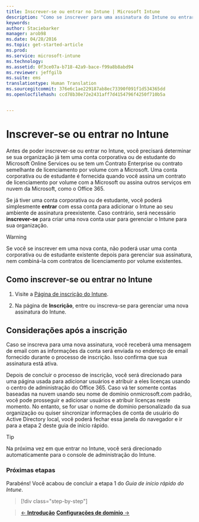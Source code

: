 ```yaml
---
title: Inscrever-se ou entrar no Intune | Microsoft Intune
description: "Como se inscrever para uma assinatura do Intune ou entrar se você já tiver uma assinatura"
keywords: 
author: Staciebarker
manager: arob98
ms.date: 04/28/2016
ms.topic: get-started-article
ms.prod: 
ms.service: microsoft-intune
ms.technology: 
ms.assetid: 0f3ce07a-b718-42a9-bace-f99a8b8abd94
ms.reviewer: jeffgilb
ms.suite: ems
translationtype: Human Translation
ms.sourcegitcommit: 376e6c1ae229187ab8ec73390f091f1d534365dd
ms.openlocfilehash: ccd78b30e72e2431aff7d4154796f4250f710b5a


---
```



# Inscrever-se ou entrar no Intune
Antes de poder inscrever-se ou entrar no Intune, você precisará determinar se sua organização já tem uma conta corporativa ou de estudante do Microsoft Online Services ou se tem um Contrato Enterprise ou contrato semelhante de licenciamento por volume com a Microsoft. Uma conta corporativa ou de estudante é fornecida quando você assina um contrato de licenciamento por volume com a Microsoft ou assina outros serviços em nuvem da Microsoft, como o Office 365.

Se já tiver uma conta corporativa ou de estudante, você poderá simplesmente **entrar** com essa conta para adicionar o Intune ao seu ambiente de assinatura preexistente. Caso contrário, será necessário **inscrever-se** para criar uma nova conta usar para gerenciar o Intune para sua organização.

>[!WARNING]
>Se você se inscrever em uma nova conta, não poderá usar uma conta corporativa ou de estudante existente depois para gerenciar sua assinatura, nem combiná-la com contratos de licenciamento por volume existentes.

## Como inscrever-se ou entrar no Intune

1.  Visite a [Página de inscrição do Intune](https://portal.office.com/Signup/Signup.aspx?OfferId=40BE278A-DFD1-470a-9EF7-9F2596EA7FF9&dl=INTUNE_A&ali=1#0%20).

2.  Na página de **Inscrição**, entre ou inscreva-se para gerenciar uma nova assinatura do Intune.

## Considerações após a inscrição
Caso se inscreva para uma nova assinatura, você receberá uma mensagem de email com as informações da conta será enviada no endereço de email fornecido durante o processo de inscrição. Isso confirma que sua assinatura está ativa.

Depois de concluir o processo de inscrição, você será direcionado para uma página usada para adicionar usuários e atribuir a eles licenças usando o centro de administração do Office 365. Caso vá ter somente contas baseadas na nuvem usando seu nome de domínio onmicrosoft.com padrão, você pode prosseguir e adicionar usuários e atribuir licenças neste momento. No entanto, se for usar o nome de domínio personalizado da sua organização ou quiser sincronizar informações de conta de usuário do Active Directory local, você poderá fechar essa janela do navegador e ir para a etapa 2 deste guia de início rápido.

>[!TIP]
> Na próxima vez em que entrar no Intune, você será direcionado automaticamente para o console de administração do Intune.

### Próximas etapas
Parabéns! Você acabou de concluir a etapa 1 do *Guia de início rápido do Intune*.

>[!div class="step-by-step"]

>[&larr; **Introdução**](.\start-with-a-paid-subscription-to-microsoft-intune.md)     [**Configurações de domínio** &rarr;](.\start-with-a-paid-subscription-to-microsoft-intune-step-2.md)  



<!--HONumber=Jul16_HO3-->


